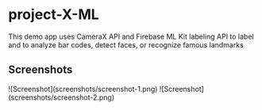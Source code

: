 # project-X-ML
This demo app uses CameraX API and Firebase ML Kit labeling API to label and to analyze bar codes, detect faces, or recognize famous landmarks
</br>
<h2>Screenshots</h2>
![Screenshot](screenshots/screenshot-1.png)
![Screenshot](screenshots/screenshot-2.png)